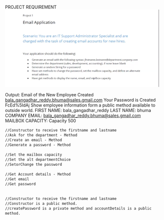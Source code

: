 PROJECT REQUIREMENT
![img.png](img.png)


Output:
Email of the New Employee Created
bala_gangadhar_reddy.bhuma@sales.gmail.com
Your Password is Created FcEd%5IdAj
Show employee information form a public method available to outside world.
FIRST NAME: bala_gangadhar_reddy
LAST NAME:  bhuma
COMPANY EMAIL: bala_gangadhar_reddy.bhuma@sales.gmail.com
MAILBOX CAPACITY:  Capacity 500

    //Constructor to receive the firstname and lastname
    //Ask for the department - Method
    //Create an email - Method
    //Generate a password - Method

    //Set the mailbox capacity
    //Set the alt departmentChoice
    //SetorChange the password

    //Get Account details - Method
    //Get email
    //Get password


    //Constructor to receive the firstname and lastname
    //Constructor is a public method.
    //createPassword is a private method and accountDetails is a public method. 
